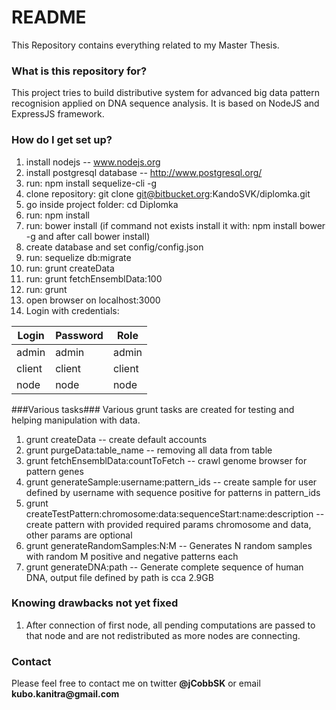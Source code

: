 # README #

This Repository contains everything related to my Master Thesis.

### What is this repository for? ###

This project tries to build distributive system for advanced big data pattern recognision applied on DNA sequence analysis. It is based on NodeJS and ExpressJS framework.

### How do I get set up? ###
1. install nodejs -- www.nodejs.org
1. install postgresql database -- http://www.postgresql.org/
1. run: npm install sequelize-cli -g
1. clone repository: git clone git@bitbucket.org:KandoSVK/diplomka.git
1. go inside project folder: cd Diplomka
1. run: npm install
1. run: bower install (if command not exists install it with: npm install bower -g and after call bower install)
1. create database and set config/config.json
1. run: sequelize db:migrate
1. run: grunt createData
1. run: grunt fetchEnsemblData:100
1. run: grunt
1. open browser on localhost:3000
1. Login with credentials:

| Login  | Password    | Role   |
| ------ | ----------- | ------ |
| admin  | admin       | admin  |
| client | client      | client |
| node   | node        | node   |

###Various tasks###
Various grunt tasks are created for testing and helping manipulation with data.

1. grunt createData -- create default accounts
1. grunt purgeData:table_name -- removing all data from table
1. grunt fetchEnsemblData:countToFetch -- crawl genome browser for pattern genes
1. grunt generateSample:username:pattern_ids -- create sample for user defined by username with sequence positive for patterns in pattern_ids
1. grunt createTestPattern:chromosome:data:sequenceStart:name:description -- create pattern with provided required params chromosome and data, other params are optional
1. grunt generateRandomSamples:N:M -- Generates N random samples with random M positive and negative patterns each
1. grunt generateDNA:path -- Generate complete sequence of human DNA, output file defined by path is cca 2.9GB

### Knowing drawbacks not yet fixed
1. After connection of first node, all pending computations are passed to that node and are not redistributed as more nodes are connecting.



### Contact ###

Please feel free to contact me on twitter __@jCobbSK__ or email __kubo.kanitra@gmail.com__
